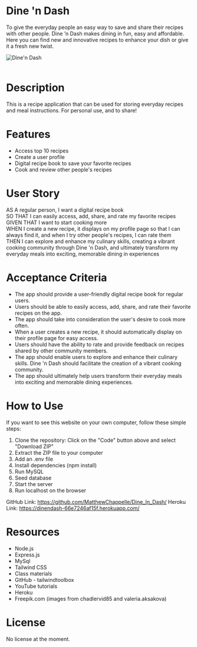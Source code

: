 # Dine 'n Dash
To give the everyday people an easy way to save and share their recipes with other people. Dine ’n Dash makes dining in fun, easy and affordable. Here you can find new and innovative recipes to enhance your dish or give it a fresh new twist.

![Dine'n Dash](/Dine_In_Dash/public/images/)<br><br>

# Description
This is a recipe application that can be used for storing everyday recipes and meal instructions. For personal use, and to share!


# Features
* Access top 10 recipes
* Create a user profile
* Digital recipe book to save your favorite recipes
* Cook and review other people's recipes


# User Story
AS A regular person, I want a digital recipe book  
SO THAT I can easily access, add, share, and rate my favorite recipes  
GIVEN THAT I want to start cooking more  
WHEN I create a new recipe, it displays on my profile page so that I can always find it, and when I try other people's recipes, I can rate them  
THEN I can explore and enhance my culinary skills, creating a vibrant cooking community through Dine 'n Dash, and ultimately transform my everyday meals into exciting, memorable dining in experiences


# Acceptance Criteria
* The app should provide a user-friendly digital recipe book for regular users.
* Users should be able to easily access, add, share, and rate their favorite recipes on the app.
* The app should take into consideration the user's desire to cook more often.
* When a user creates a new recipe, it should automatically display on their profile page for easy access.
* Users should have the ability to rate and provide feedback on recipes shared by other community members.
* The app should enable users to explore and enhance their culinary skills.
Dine 'n Dash should facilitate the creation of a vibrant cooking community.
* The app should ultimately help users transform their everyday meals into exciting and memorable dining experiences.


# How to Use
If you want to see this website on your own computer, follow these simple steps:
1. Clone the repository: Click on the "Code" button above and select "Download ZIP" 
2. Extract the ZIP file to your computer
3. Add an .env file
4. Install dependencies (npm install)
5. Run MySQL
6. Seed database
7. Start the server
8. Run localhost on the browser  
  
GitHub Link: https://github.com/MatthewChappelle/Dine_In_Dash/ 
Heroku Link: https://dinendash-66e7246af15f.herokuapp.com/


# Resources 
* Node.js
* Express.js
* MySql
* Tailwind CSS
* Class materials
* GitHub - tailwindtoolbox
* YouTube tutorials
* Heroku
* Freepik.com (images from chadlervid85 and valeria.aksakova)


# License
No license at the moment.

